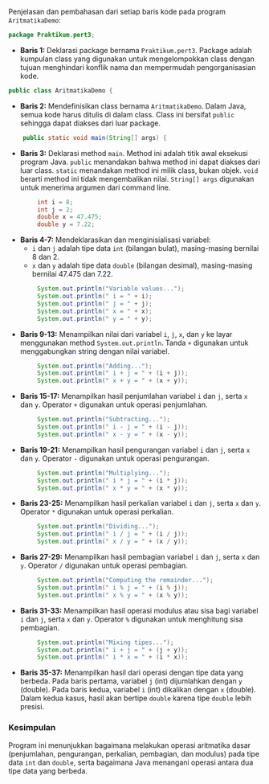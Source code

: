 Penjelasan dan pembahasan dari setiap baris kode pada program `AritmatikaDemo`:

```java
package Praktikum.pert3;
```
- **Baris 1:** Deklarasi package bernama `Praktikum.pert3`. Package adalah kumpulan class yang digunakan untuk mengelompokkan class dengan tujuan menghindari konflik nama dan mempermudah pengorganisasian kode.

```java
public class AritmatikaDemo {
```
- **Baris 2:** Mendefinisikan class bernama `AritmatikaDemo`. Dalam Java, semua kode harus ditulis di dalam class. Class ini bersifat `public` sehingga dapat diakses dari luar package.

```java
    public static void main(String[] args) {
```
- **Baris 3:** Deklarasi method `main`. Method ini adalah titik awal eksekusi program Java. `public` menandakan bahwa method ini dapat diakses dari luar class. `static` menandakan method ini milik class, bukan objek. `void` berarti method ini tidak mengembalikan nilai. `String[] args` digunakan untuk menerima argumen dari command line.

```java
        int i = 8;
        int j = 2;
        double x = 47.475;
        double y = 7.22;
```
- **Baris 4-7:** Mendeklarasikan dan menginisialisasi variabel:
  - `i` dan `j` adalah tipe data `int` (bilangan bulat), masing-masing bernilai 8 dan 2.
  - `x` dan `y` adalah tipe data `double` (bilangan desimal), masing-masing bernilai 47.475 dan 7.22.

```java
        System.out.println("Variable values...");
        System.out.println(" i = " + i);
        System.out.println(" j = " + j);
        System.out.println(" x = " + x);
        System.out.println(" y = " + y);
```
- **Baris 9-13:** Menampilkan nilai dari variabel `i`, `j`, `x`, dan `y` ke layar menggunakan method `System.out.println`. Tanda `+` digunakan untuk menggabungkan string dengan nilai variabel.

```java
        System.out.println("Adding...");
        System.out.println(" i + j = " + (i + j));
        System.out.println(" x + y = " + (x + y));
```
- **Baris 15-17:** Menampilkan hasil penjumlahan variabel `i` dan `j`, serta `x` dan `y`. Operator `+` digunakan untuk operasi penjumlahan.

```java
        System.out.println("Subtracting...");
        System.out.println(" i - j = " + (i - j));
        System.out.println(" x - y = " + (x - y));
```
- **Baris 19-21:** Menampilkan hasil pengurangan variabel `i` dan `j`, serta `x` dan `y`. Operator `-` digunakan untuk operasi pengurangan.

```java
        System.out.println("Multiplying...");
        System.out.println(" i * j = " + (i * j));
        System.out.println(" x * y = " + (x * y));
```
- **Baris 23-25:** Menampilkan hasil perkalian variabel `i` dan `j`, serta `x` dan `y`. Operator `*` digunakan untuk operasi perkalian.

```java
        System.out.println("Dividing...");
        System.out.println(" i / j = " + (i / j));
        System.out.println(" x / y = " + (x / y));
```
- **Baris 27-29:** Menampilkan hasil pembagian variabel `i` dan `j`, serta `x` dan `y`. Operator `/` digunakan untuk operasi pembagian.

```java
        System.out.println("Computing the remainder...");
        System.out.println(" i % j = " + (i % j));
        System.out.println(" x % y = " + (x % y));
```
- **Baris 31-33:** Menampilkan hasil operasi modulus atau sisa bagi variabel `i` dan `j`, serta `x` dan `y`. Operator `%` digunakan untuk menghitung sisa pembagian.

```java
        System.out.println("Mixing tipes...");
        System.out.println(" i + j = " + (j + y));
        System.out.println(" i * x = " + (i * x));
```
- **Baris 35-37:** Menampilkan hasil dari operasi dengan tipe data yang berbeda. Pada baris pertama, variabel `j` (int) dijumlahkan dengan `y` (double). Pada baris kedua, variabel `i` (int) dikalikan dengan `x` (double). Dalam kedua kasus, hasil akan bertipe `double` karena tipe `double` lebih presisi.

### Kesimpulan
Program ini menunjukkan bagaimana melakukan operasi aritmatika dasar (penjumlahan, pengurangan, perkalian, pembagian, dan modulus) pada tipe data `int` dan `double`, serta bagaimana Java menangani operasi antara dua tipe data yang berbeda.